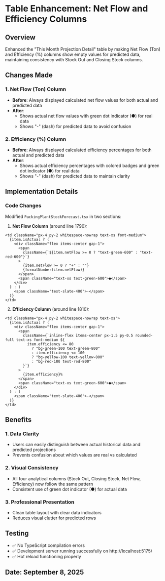# Table Enhancement: Net Flow and Efficiency Columns

## Overview

Enhanced the "This Month Projection Detail" table by making Net Flow (Ton) and Efficiency (%) columns show empty values for predicted data, maintaining consistency with Stock Out and Closing Stock columns.

## Changes Made

### 1. Net Flow (Ton) Column

- **Before**: Always displayed calculated net flow values for both actual and predicted data
- **After**:
  - Shows actual net flow values with green dot indicator (●) for real data
  - Shows "-" (dash) for predicted data to avoid confusion

### 2. Efficiency (%) Column

- **Before**: Always displayed calculated efficiency percentages for both actual and predicted data
- **After**:
  - Shows actual efficiency percentages with colored badges and green dot indicator (●) for real data
  - Shows "-" (dash) for predicted data to maintain clarity

## Implementation Details

### Code Changes

Modified `PackingPlantStockForecast.tsx` in two sections:

1. **Net Flow Column** (around line 1790):

```tsx
<td className="px-4 py-2 whitespace-nowrap text-xs font-medium">
  {item.isActual ? (
    <div className="flex items-center gap-1">
      <span
        className={`${item.netFlow >= 0 ? "text-green-600" : "text-red-600"}`}
      >
        {item.netFlow >= 0 ? "+" : ""}
        {formatNumber(item.netFlow)}
      </span>
      <span className="text-xs text-green-600">●</span>
    </div>
  ) : (
    <span className="text-slate-400">-</span>
  )}
</td>
```

2. **Efficiency Column** (around line 1810):

```tsx
<td className="px-4 py-2 whitespace-nowrap text-xs">
  {item.isActual ? (
    <div className="flex items-center gap-1">
      <span
        className={`inline-flex items-center px-1.5 py-0.5 rounded-full text-xs font-medium ${
          item.efficiency <= 80
            ? "bg-green-100 text-green-800"
            : item.efficiency <= 100
            ? "bg-yellow-100 text-yellow-800"
            : "bg-red-100 text-red-800"
        }`}
      >
        {item.efficiency}%
      </span>
      <span className="text-xs text-green-600">●</span>
    </div>
  ) : (
    <span className="text-slate-400">-</span>
  )}
</td>
```

## Benefits

### 1. Data Clarity

- Users can easily distinguish between actual historical data and predicted projections
- Prevents confusion about which values are real vs calculated

### 2. Visual Consistency

- All four analytical columns (Stock Out, Closing Stock, Net Flow, Efficiency) now follow the same pattern
- Consistent use of green dot indicator (●) for actual data

### 3. Professional Presentation

- Clean table layout with clear data indicators
- Reduces visual clutter for predicted rows

## Testing

- ✅ No TypeScript compilation errors
- ✅ Development server running successfully on http://localhost:5175/
- ✅ Hot reload functioning properly

## Date: September 8, 2025
